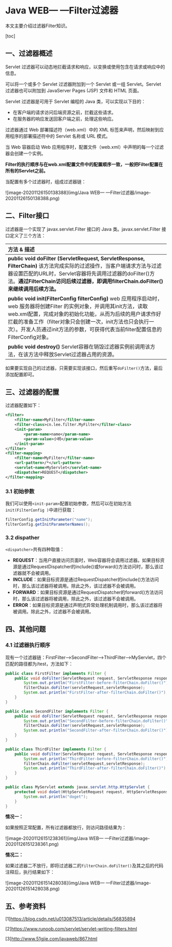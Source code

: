 # Java WEB— —Filter过滤器

本文主要介绍过滤器Filter知识。

[toc]

## 一、过滤器概述

Servlet 过滤器可以动态地拦截请求和响应，以变换或使用包含在请求或响应中的信息。

可以将一个或多个 Servlet 过滤器附加到一个 Servlet 或一组 Servlet。Servlet 过滤器也可以附加到 JavaServer Pages (JSP) 文件和 HTML 页面。

Servlet 过滤器是可用于 Servlet 编程的 Java 类，可以实现以下目的：

- 在客户端的请求访问后端资源之前，拦截这些请求。
- 在服务器的响应发送回客户端之前，处理这些响应。

过滤器通过 Web 部署描述符（web.xml）中的 XML 标签来声明，然后映射到应用程序的部署描述符中的 Servlet 名称或 URL 模式。

当 Web 容器启动 Web 应用程序时，配置文件（web.xml）中声明的每一个过滤器会创建一个实例。

**Filter的执行顺序与在web.xml配置文件中的配置顺序一致，一般把Filter配置在所有的Servlet之前。**

当配置有多个过滤器时，组成过滤器链：

![image-20201126150138388](img/Java WEB— —Filter过滤器/image-20201126150138388.png)



## 二、Filter接口

过滤器是一个实现了 javax.servlet.Filter 接口的 Java 类。javax.servlet.Filter 接口定义了三个方法：

| 方法 & 描述                                                  |
| :----------------------------------------------------------- |
| **public void doFilter (ServletRequest, ServletResponse, FilterChain)** 该方法完成实际的过滤操作，当客户端请求方法与过滤器设置匹配的URL时，Servlet容器将先调用过滤器的doFilter()方法。**通过FilterChain访问后续过滤器，即调用filterChain.doFilter()来继续调用后续方法。** |
| **public void init(FilterConfig filterConfig)** web 应用程序启动时，web 服务器将创建Filter 的实例对象，并调用其init方法，读取web.xml配置，完成对象的初始化功能，从而为后续的用户请求作好拦截的准备工作（filter对象只会创建一次，init方法也只会执行一次）。开发人员通过init方法的参数，可获得代表当前filter配置信息的FilterConfig对象。 |
| **public void destroy()** Servlet容器在销毁过滤器实例前调用该方法，在该方法中释放Servlet过滤器占用的资源。 |

如果要实现自己的过滤器，只需要实现该接口，然后重写`doFilter()`方法，最后添加配置即可。



## 三、过滤器的配置

过滤器配置如下：

```xml
<filter>
    <filter-name>MyFilter</filter-name>
    <filter-class>cn.lee.filter.MyFilter</filter-class>
    <init-param>
        <param-name>name</param-name>
        <param-value>小明</param-value>
    </init-param>
</filter>
<filter-mapping>
    <filter-name>MyFilter</filter-name>
    <url-pattern>/*</url-pattern>
    <servlet-name>MyServlet</servlet-name>
    <dispatcher>REQUEST</dispatcher>
</filter-mapping>
```

### 3.1 初始参数

我们可以使用`<init-param>`配置初始参数，然后可以在初始方法`init(FilterConfig )`中进行获取：

```java
filterConfig.getInitParameter("name");
filterConfig.getInitParameterNames();
```



### 3.2 dispather

`<dispatcher>`共有四种取值：

- **REQUEST**：当用户直接访问页面时，Web容器将会调用过滤器。如果目标资源是通过RequestDispatcher的include()或forward()方法访问时，那么该过滤器就不会被调用。
- **INCLUDE**：如果目标资源是通过RequestDispatcher的include()方法访问时，那么该过滤器将被调用。除此之外，该过滤器不会被调用。
- **FORWARD**：如果目标资源是通过RequestDispatcher的forward()方法访问时，那么该过滤器将被调用，除此之外，该过滤器不会被调用。
- **ERROR**：如果目标资源是通过声明式异常处理机制调用时，那么该过滤器将被调用。除此之外，过滤器不会被调用。



## 四、其他问题

### 4.1 过滤器执行顺序

现有一个过滤器链：FirstFilter-->SecondFilter-->ThirdFilter-->MyServlet，四个匹配的路径都为/test，方法如下：

```java
public class FirstFilter implements Filter {
    public void doFilter(ServletRequest request, ServletResponse response, FilterChain filterChain) throws IOException, ServletException {
        System.out.println("FirstFilter-before-filterChain.doFilter()");
        filterChain.doFilter(servletRequest,servletResponse);
        System.out.println("FirstFilter-after-filterChain.doFilter()");
    }
}

public class SecondFilter implements Filter {
    public void doFilter(ServletRequest request, ServletResponse response, FilterChain filterChain) throws IOException, ServletException {
        System.out.println("SecondFilter-before-filterChain.doFilter()");
        filterChain.doFilter(servletRequest,servletResponse);
        System.out.println("SecondFilter-after-filterChain.doFilter()");
    }
}

public class ThirdFilter implements Filter {
    public void doFilter(ServletRequest request, ServletResponse response, FilterChain filterChain) throws IOException, ServletException {
        System.out.println("ThirdFilter-before-filterChain.doFilter()");
        filterChain.doFilter(servletRequest,servletResponse);
        System.out.println("ThirdFilter-after-filterChain.doFilter()");
    }
}

public class MyServlet extends javax.servlet.http.HttpServlet {
    protected void doGet(HttpServletRequest request, HttpServletResponse response) throws ServletException, IOException {
        System.out.println("doget");
    }
}
```

**情况一：**

如果按照正常配置，所有过滤器都放行，则访问路径结果为：

![image-20201126151238361](img/Java WEB— —Filter过滤器/image-20201126151238361.png)

**情况二：**

如果过滤器二不放行，即将过滤器二的`filterChain.doFilter()`及其之后的代码注释后，执行结果如下：

![image-20201126151428038](img/Java WEB— —Filter过滤器/image-20201126151428038.png)



## 五、参考资料

[1]https://blog.csdn.net/u013087513/article/details/56835894

[2]https://www.runoob.com/servlet/servlet-writing-filters.html

[3]http://www.51gjie.com/javaweb/867.html